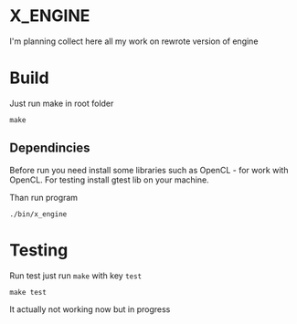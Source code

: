 # X_ENGINE
I'm planning collect here all my work on rewrote version of engine

# Build
Just run make in root folder
	
	make

## Dependincies 
Before run you need install some libraries such as OpenCL - for work with OpenCL. For testing install gtest lib on your machine.

Than run program
	
	./bin/x_engine

# Testing

Run test just run `make` with key `test` 

	make test

It actually not working now but in progress
